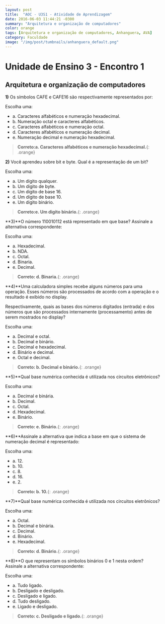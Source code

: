 ```yaml
---
layout: post
title:  "AOC - U3S1 - Atividade de Aprendizagem"
date: 2016-06-03 11:44:21 -0300
summary: "Arquitetura e organização de computadores"
color: orange
tags: [Arquitetura e organização de computadores, Anhanguera, AVA]
category: Faculdade
image: "/img/post/tumbnails/anhanguera_default.png"
---
```


# Unidade de Ensino 3 - Encontro 1

## Arquitetura e organização de computadores

**1)** Os símbolos CAFE e CAFE16 são respectivamente representados por:

Escolha uma:

- a. Caracteres alfabéticos e numeração hexadecimal.
- b. Numeração octal e caracteres alfabéticos.
- c. Caracteres alfabéticos e numeração octal.
- d. Caracteres alfabéticos e numeração decimal.
- e. Numeração decimal e numeração hexadecimal.

> **Correto:a. Caracteres alfabéticos e numeração hexadecimal.**{: .orange}

<script async src="//pagead2.googlesyndication.com/pagead/js/adsbygoogle.js"></script>
<!-- Anuncio Index Page -->
<ins class="adsbygoogle"
     style="display:block"
     data-ad-client="ca-pub-7123972893709158"
     data-ad-slot="2188606626"
     data-ad-format="auto"></ins>
<script>
(adsbygoogle = window.adsbygoogle || []).push({});
</script>

**2)** Você aprendeu sobre bit e byte. Qual é a representação de um bit?

Escolha uma:

- a. Um digito qualquer.
- b. Um digito de byte.
- c. Um digito de base 16.
- d. Um digito de base 10.
- e. Um digito binário.

> **Correto:e. Um digito binário.**{: .orange}

**3)**O número 110010112 está representado em que base? Assinale a alternativa correspondente: 

Escolha uma:

- a. Hexadecimal.
- b. NDA.
- c. Octal.
- d. Binaria.
- e. Decimal.

> **Correto: d. Binaria.**{: .orange}

**4)**Uma calculadora simples recebe alguns números para uma operação. Esses números são processados de acordo com a operação e o resultado é exibido no display.

Respectivamente, quais as bases dos números digitados (entrada) e dos números que são processados internamente (processamento) antes de serem mostrados no display?

Escolha uma:

- a. Decimal e octal.
- b. Decimal e binário.
- c. Decimal e hexadecimal.
- d. Binário e decimal.
- e. Octal e decimal.

> **Correto: b. Decimal e binário.**{: .orange}

<script async src="//pagead2.googlesyndication.com/pagead/js/adsbygoogle.js"></script>
<!-- Anuncio Index Page -->
<ins class="adsbygoogle"
     style="display:block"
     data-ad-client="ca-pub-7123972893709158"
     data-ad-slot="2188606626"
     data-ad-format="auto"></ins>
<script>
(adsbygoogle = window.adsbygoogle || []).push({});
</script>

**5)**Qual base numérica conhecida é utilizada nos circuitos eletrônicos?

Escolha uma:

- a. Decimal e binária.
- b. Decimal.
- c. Octal.
- d. Hexadecimal.
- e. Binário.

> **Correto: e. Binário.**{: .orange}

**6)**Assinale a alternativa que indica a base em que o sistema de numeração decimal é representado:

Escolha uma:

- a. 12.
- b. 10.
- c. 8.
- d. 16.
- e. 2.

> **Correto: b. 10.**{: .orange}

**7)**Qual base numérica conhecida é utilizada nos circuitos eletrônicos?

Escolha uma:

- a. Octal.
- b. Decimal e binária. 
- c. Decimal.
- d. Binário.
- e. Hexadecimal.

> **Correto: d. Binário.**{: .orange}

**8)**O que representam os símbolos binários 0 e 1 nesta ordem? Assinale a alternativa correspondente:

Escolha uma:

- a. Tudo ligado.
- b. Desligado e desligado.
- c. Desligado e ligado.
- d. Tudo desligado.
- e. Ligado e desligado.

> **Correto: c. Desligado e ligado.**{: .orange}

<script async src="//pagead2.googlesyndication.com/pagead/js/adsbygoogle.js"></script>
<!-- Anuncio Index Page -->
<ins class="adsbygoogle"
     style="display:block"
     data-ad-client="ca-pub-7123972893709158"
     data-ad-slot="2188606626"
     data-ad-format="auto"></ins>
<script>
(adsbygoogle = window.adsbygoogle || []).push({});
</script>